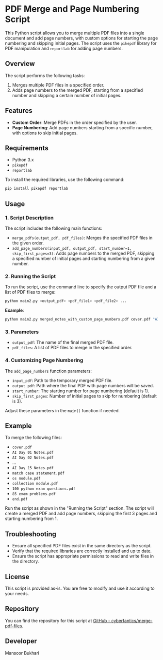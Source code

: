 # PDF Merge and Page Numbering Script

This Python script allows you to merge multiple PDF files into a single document and add page numbers, with custom options for starting the page numbering and skipping initial pages. The script uses the `pikepdf` library for PDF manipulation and `reportlab` for adding page numbers.

## Overview

The script performs the following tasks:
1. Merges multiple PDF files in a specified order.
2. Adds page numbers to the merged PDF, starting from a specified number and skipping a certain number of initial pages.

## Features

- **Custom Order**: Merge PDFs in the order specified by the user.
- **Page Numbering**: Add page numbers starting from a specific number, with options to skip initial pages.

## Requirements

- Python 3.x
- `pikepdf`
- `reportlab`

To install the required libraries, use the following command:

```bash
pip install pikepdf reportlab
```

## Usage

### 1. Script Description

The script includes the following main functions:

- `merge_pdfs(output_pdf, pdf_files)`: Merges the specified PDF files in the given order.
- `add_page_numbers(input_pdf, output_pdf, start_number=1, skip_first_pages=3)`: Adds page numbers to the merged PDF, skipping a specified number of initial pages and starting numbering from a given number.

### 2. Running the Script

To run the script, use the command line to specify the output PDF file and a list of PDF files to merge:

```bash
python main2.py <output_pdf> <pdf_file1> <pdf_file2> ...
```

**Example**:

```bash
python main2.py merged_notes_with_custom_page_numbers.pdf cover.pdf "AI Day 01 Notes.pdf" "AI Day 02 Notes.pdf" "match case statement.pdf" "os module.pdf" "collection module.pdf" "100 python exam questions.pdf" "85 exam problems.pdf" end.pdf
```

### 3. Parameters

- `output_pdf`: The name of the final merged PDF file.
- `pdf_files`: A list of PDF files to merge in the specified order.

### 4. Customizing Page Numbering

The `add_page_numbers` function parameters:
- `input_pdf`: Path to the temporary merged PDF file.
- `output_pdf`: Path where the final PDF with page numbers will be saved.
- `start_number`: The starting number for page numbering (default is 1).
- `skip_first_pages`: Number of initial pages to skip for numbering (default is 3).

Adjust these parameters in the `main()` function if needed.

## Example

To merge the following files:

- `cover.pdf`
- `AI Day 01 Notes.pdf`
- `AI Day 02 Notes.pdf`
- ...
- `AI Day 15 Notes.pdf`
- `match case statement.pdf`
- `os module.pdf`
- `collection module.pdf`
- `100 python exam questions.pdf`
- `85 exam problems.pdf`
- `end.pdf`

Run the script as shown in the "Running the Script" section. The script will create a merged PDF and add page numbers, skipping the first 3 pages and starting numbering from 1.

## Troubleshooting

- Ensure all specified PDF files exist in the same directory as the script.
- Verify that the required libraries are correctly installed and up to date.
- Ensure the script has appropriate permissions to read and write files in the directory.

## License

This script is provided as-is. You are free to modify and use it according to your needs.

## Repository

You can find the repository for this script at [GitHub - cyberfantics/merge-pdf-files](https://github.com/cyberfantics/merge-pdf-files/).

## Developer
Mansoor Bukhari
